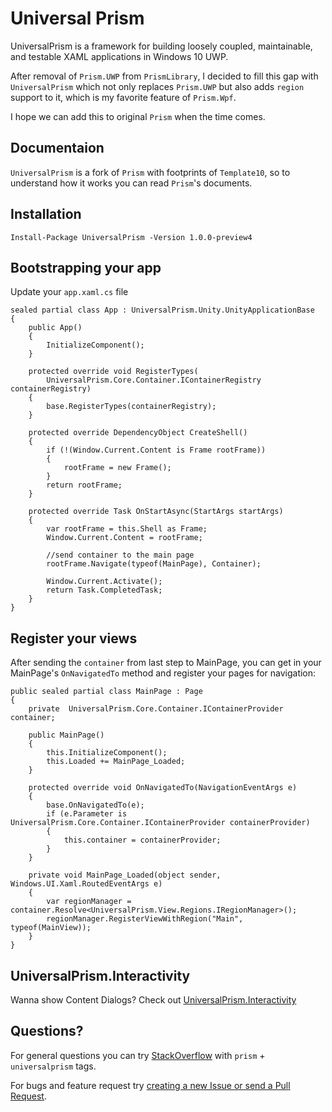 # Universal Prism

UniversalPrism is a framework for building loosely coupled, maintainable, and testable XAML applications in Windows 10 UWP.

After removal of `Prism.UWP` from `PrismLibrary`, I decided to fill this gap with `UniversalPrism` which not only replaces `Prism.UWP` but also adds `region` support to it, which is my favorite feature of `Prism.Wpf`.

I hope we can add this to original `Prism` when the time comes.

## Documentaion

`UniversalPrism` is a fork of `Prism` with footprints of `Template10`, so to understand how it works you can read `Prism`'s documents.

## Installation
    Install-Package UniversalPrism -Version 1.0.0-preview4

## Bootstrapping your app
Update your `app.xaml.cs` file
    
    sealed partial class App : UniversalPrism.Unity.UnityApplicationBase
    {
        public App()
        {
            InitializeComponent();
        }

        protected override void RegisterTypes(
            UniversalPrism.Core.Container.IContainerRegistry containerRegistry)
        {
            base.RegisterTypes(containerRegistry);
        }

        protected override DependencyObject CreateShell()
        {
            if (!(Window.Current.Content is Frame rootFrame))
            {
                rootFrame = new Frame();
            }
            return rootFrame;
        }

        protected override Task OnStartAsync(StartArgs startArgs)
        {
            var rootFrame = this.Shell as Frame;
            Window.Current.Content = rootFrame;

            //send container to the main page
            rootFrame.Navigate(typeof(MainPage), Container);

            Window.Current.Activate();
            return Task.CompletedTask;
        }
    }

## Register your views

After sending the `container` from last step to MainPage, you can get in your MainPage's `OnNavigatedTo` method and register your pages for navigation:
    
    public sealed partial class MainPage : Page
    {
        private  UniversalPrism.Core.Container.IContainerProvider container;

        public MainPage()
        {
            this.InitializeComponent();
            this.Loaded += MainPage_Loaded;
        }

        protected override void OnNavigatedTo(NavigationEventArgs e)
        {
            base.OnNavigatedTo(e);
            if (e.Parameter is  UniversalPrism.Core.Container.IContainerProvider containerProvider)
            {
                this.container = containerProvider;
            }
        }

        private void MainPage_Loaded(object sender, Windows.UI.Xaml.RoutedEventArgs e)
        {
            var regionManager = container.Resolve<UniversalPrism.View.Regions.IRegionManager>();
            regionManager.RegisterViewWithRegion("Main", typeof(MainView));
        }
    }

## UniversalPrism.Interactivity

Wanna show Content Dialogs? Check out [UniversalPrism.Interactivity](https://github.com/HesamKashefi/UniversalPrism/tree/master/Source/UniversalPrism.Interactivity)

## Questions?
For general questions you can try [StackOverflow](www.stackoverflow.com) with `prism` + `universalprism` tags.

For bugs and feature request try [creating a new Issue or send a Pull Request](https://github.com/HesamKashefi/UniversalPrism/pulls).
